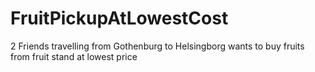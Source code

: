 # FruitPickupAtLowestCost
2 Friends travelling from Gothenburg to Helsingborg wants to buy fruits from fruit stand at lowest price 
